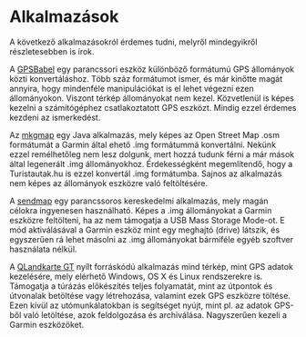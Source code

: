 # Alkalmazások

A következő alkalmazásokról érdemes tudni, melyről mindegyikről részletesebben is írok.

A [GPSBabel](http://www.gpsbabel.org) egy parancssori eszköz különböző formátumú GPS állományok közti konvertáláshoz. Több száz formátumot ismer, és már kinőtte magát annyira, hogy mindenféle manipulációkat is el lehet végezni ezen állományokon. Viszont térkép állományokat nem kezel. Közvetlenül is képes kezelni a számítógéphez csatlakoztatott GPS eszközt. Mindig ezzel érdemes kezdeni az ismerkedést.

Az [mkgmap](http://www.mkgmap.org.uk/) egy Java alkalmazás, mely képes az Open Street Map .osm formátumát a Garmin által ehető .img formátummá konvertálni. Nekünk ezzel remélhetőleg nem lesz dolgunk, mert hozzá tudunk férni a már mások által legenerált .img állományokhoz. Érdekességként megemlítendő, hogy a Turistautak.hu is ezzel konvertál .img formátumba. Sajnos az alkalmazás nem képes az állományok eszközre való feltöltésére.

A [sendmap](http://cgpsmapper.com/buy.htm) egy parancssoros kereskedelmi alkalmazás, mely magán célokra ingyenesen használható. Képes a .img állományokat a Garmin eszközre feltölteni, ha az nem támogatja a USB Mass Storage Mode-ot. E mód aktiválásával a Garmin eszköz mint egy meghajtó (drive) látszik, és egyszerűen rá lehet másolni az .img állományokat bármiféle egyéb szoftver használata nélkül.

A [QLandkarte GT](http://www.qlandkarte.org/) nyílt forráskódú alkalmazás mind térkép, mint GPS adatok kezelésére, mely elérhető Windows, OS X és Linux rendszerekre is. Támogatja a túrázás előkészítés teljes folyamatát, mint az útpontok és útvonalak betöltése vagy létrehozása, valamint ezek GPS eszközre töltése. Ezen kívül az utómunkálatokban is segítséget nyújt, mint pl. az adatok GPS-ből való letöltése, azok feldolgozása és archiválása. Nagyszerűen kezeli a Garmin eszközöket.


